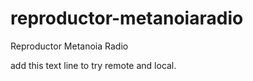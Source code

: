 # reproductor-metanoiaradio
Reproductor Metanoia Radio


add this text line to try remote and local.

